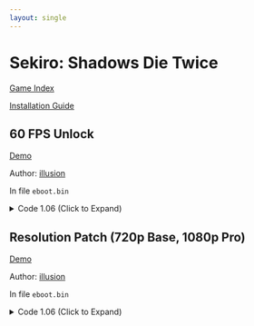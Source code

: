 ```yaml
---
layout: single
---
```


# Sekiro: Shadows Die Twice

[Game Index](/patch/#ps4)

[Installation Guide](/install-instructions/)

## 60 FPS Unlock

[Demo](https://youtu.be/d8VtX2635-Q)

Author: [illusion](https://twitter.com/illusion0002)

In file `eboot.bin`

<details>
<summary>Code 1.06 (Click to Expand)</summary>

{% highlight yml %}
- game: "Sekiro: Shadows Die Twice"
  app_ver: "01.06"
  patch_ver: "1.0"
  name: "60 FPS Unlock"
  author: "illusion"
  note: "Only needed for Base console, enhanced consoles already have framerate unlocked."
  arch: generic_orbis
  enabled: False
  patch_list:
        # FlipMode
        - [ bytes, 0x1F6AF27, "95" ]
        # VFR
        - [ bytes, 0x1F6B0C3, "48 E9 6B 00 00 00" ]
{% endhighlight %}

</details>

## Resolution Patch (720p Base, 1080p Pro)

[Demo](https://youtu.be/d8VtX2635-Q)

Author: [illusion](https://twitter.com/illusion0002)

In file `eboot.bin`

<details>
<summary>Code 1.06 (Click to Expand)</summary>

{% highlight yml %}
- game: "Sekiro: Shadows Die Twice"
  app_ver: "01.06"
  patch_ver: "1.0"
  name: Resolution Patch (720p Base, 1080p Pro)
  author: "illusion"
  arch: generic_orbis
  enabled: False
  patch_list:
        # Base
        # 1920x1080 -> 1280x720
        - [ bytes, 0x3E2DD44, "00 05 00 00 D0 02 00 00 " ]
        # Neo
        # 3200x1800 -> 1920x1080
        - [ bytes, 0x1F643FF, "80 07 00 00" ]
        - [ bytes, 0x1F64409, "38 04 00 00" ]
{% endhighlight %}

</details>
